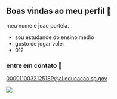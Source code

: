 ## Boas vindas ao meu perfil 💙

meu nome e joao portela.
- sou estudande do ensino medio
- gosto de jogar volei
- 012

### entre em contato 📧

00001100321251SP@al.educacao.sp.gov

![](https://media1.tenor.com/m/ljsPFHmHZ2YAAAAC/%D0%B1%D0%B0%D0%B9%D0%BA-%D0%B2%D0%B8%D0%BB%D0%BB%D0%B8.gif)
